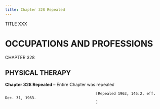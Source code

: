```yaml
---
title: Chapter 328 Repealed
---
```


TITLE XXX
                                             
OCCUPATIONS AND PROFESSIONS
===========================

CHAPTER 328
                                             
PHYSICAL THERAPY
----------------

**Chapter 328 Repealed –** Entire Chapter was repealed


                                             [Repealed 1963, 146:2, eff. Dec. 31, 1963.
                                             ]

